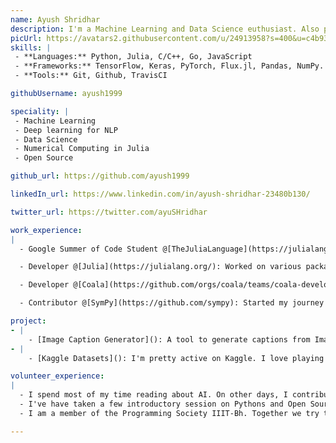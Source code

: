 ```yaml
---
name: Ayush Shridhar
description: I'm a Machine Learning and Data Science euthusiast. Also part time Open Source developer.
picUrl: https://avatars2.githubusercontent.com/u/24913958?s=400&u=c4b93a17d03b9234c39d6a702c412e3dc1a49eac&v=4
skills: |
 - **Languages:** Python, Julia, C/C++, Go, JavaScript
 - **Frameworks:** TensorFlow, Keras, PyTorch, Flux.jl, Pandas, NumPy.
 - **Tools:** Git, Github, TravisCI

githubUsername: ayush1999

speciality: |
 - Machine Learning
 - Deep learning for NLP
 - Data Science
 - Numerical Computing in Julia
 - Open Source

github_url: https://github.com/ayush1999

linkedIn_url: https://www.linkedin.com/in/ayush-shridhar-23480b130/

twitter_url: https://twitter.com/ayuSHridhar

work_experience:
|
  - Google Summer of Code Student @[TheJuliaLanguage](https://julialang.org/): Worked on Machine Learning models in Julia. Main targets of the project include implementing ONNX backend for the Flux framework, implementing models for performing Computer Vision based tasks in Julia. [May 2018 - Present]

  - Developer @[Julia](https://julialang.org/): Worked on various packages in Julia, such as Flux.jl, ONNX.jl, Metalhead.jl. Most of them focued on Computer Vision.

  - Developer @[Coala](https://github.com/orgs/coala/teams/coala-developers): Solved pending issues in a few coala projects. [August 2017 - Present]

  - Contributor @[SymPy](https://github.com/sympy): Started my journey in Open Source by contributing to SymPy. Mainly focused on the Geometry module for Sympy. [Jun 2017 - Present]

project:
- |
    - [Image Caption Generator](): A tool to generate captions from Images. Tech Stack: Python, Deep Learning, Vision, NLP. Soon to be open sourced.
- |
    - [Kaggle Datasets](): I'm pretty active on Kaggle. I love playing around with different datasets.

volunteer_experience:
|
  - I spend most of my time reading about AI. On other days, I contribute to Open Source organizations.
  - I've have taken a few introductory session on Pythons and Open Source technologies.
  - I am a member of the Programming Society IIIT-Bh. Together we try to guide the first years in getting started with software development.

---
```

